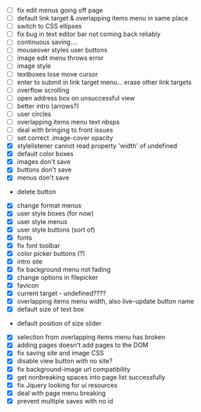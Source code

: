 - [ ] fix edit menus going off page
- [ ] default link target & overlapping items menu in same place
- [ ] switch to CSS ellipses
- [ ] fix bug in text editor bar not coming back reliably
- [ ] continuous saving....
- [ ] mouseover styles user buttons
- [ ] image edit menu throws error
- [ ] image style
- [ ] textboxes lose move cursor
- [ ] enter to submit in link target menu... erase other link targets
- [ ] overflow scrolling
- [ ] open address box on unsuccessful view
- [ ] better intro (arrows?)
- [ ] user circles
- [ ] overlapping items menu text nbsps
- [ ] deal with bringing to front issues
- [ ] set correct .image-cover opacity
- [x] stylelistener cannot read property 'width' of undefined
- [x] default color boxes
- [x] images don't save
- [x] buttons don't save
- [x] menus don't save
-  delete button
- [x] change format menus
- [x] user style boxes (for now)
- [x] user style menus
- [x] user style buttons (sort of)
- [x] fonts
- [x] fix font toolbar
- [x] color picker buttons (?)
- [x] intro site
- [x] fix background menu not fading
- [x] change options in filepicker
- [x] favicon
- [x] current target - undefined????
- [x] overlapping items menu width, also live-update button name
- [x] default size of text box
- default position of size slider
- [x] selection from overlapping items menu has broken
- [x] adding pages doesn't add pages to the DOM
- [x] fix saving site and image CSS
- [x] disable view button with no site?
- [x] fix background-image url compatibility
- [x] get nonbreaking spaces into page list successfully
- [x] fix Jquery looking for ui resources
- [x] deal with page menu breaking
- [x] prevent multiple saves with no id
